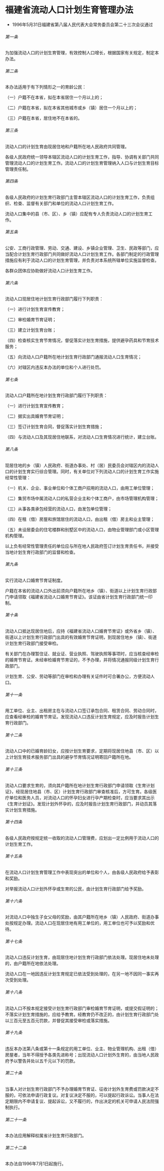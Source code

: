 # 福建省流动人口计划生育管理办法

- 1996年5月31日福建省第八届人民代表大会常务委员会第二十三次会议通过

<!-- INFO END -->

###### 第一条

为加强流动人口的计划生育管理，有效控制人口增长，根据国家有关规定，制定本办法。

###### 第二条

本办法适用于有下列情形之一的育龄公民：

（一）户籍不在本省，拟在本省居住一个月以上的；

（二）户籍在本省，拟在本省其他城市或乡（镇）居住一个月以上的；

（三）户籍在本省，居住地不在本省的。

###### 第三条

流动人口的计划生育由现居住地和户籍所在地人民政府共同管理。

各级人民政府统一领导本辖区流动人口的计划生育工作，指导、协调有关部门共同管理流动人口的计划生育工作。流动人口的计划生育管理纳入人口与计划生育目标管理责任制。

###### 第四条

各级人民政府的计划生育行政部门主管本辖区流动人口的计划生育工作，负责组织、检查、监督有关部门和单位的流动人口计划生育工作。

流动人口集中的县（市、区）、乡（镇）应配有专人负责流动人口的计划生育工作。

###### 第五条

公安、工商行政管理、劳动、交通、建设、乡镇企业管理、卫生、民政等部门，应当配合计划生育行政部门共同做好流动人口计划生育工作。各部门制定的行政管理措施应有利于流动人口的计划生育管理，并负责对本系统所辖单位实施监督检查。

各群众团体应协助做好流动人口计划生育工作。

###### 第六条

流动人口现居住地计划生育行政部门履行下列职责：

（一）进行计划生育宣传教育；

（二）审检婚育节育证明；

（三）建立计划生育台账；

（四）检查核实生育节育情况，督促落实计划生育措施，提供避孕药具和节育技术服务；

（五）向流动人口户籍所在地计划生育行政部门通报流动人口生育情况；

（六）对辖区内违反本办法的单位和个人进行处罚。

###### 第七条

流动人口户籍所在地计划生育行政部门履行下列职责：

（一）进行计划生育宣传教育；

（二）据实出具婚育节育证明；

（三）签订计划生育合同，督促落实计划生育措施；

（四）与流动人口及其现居住地联系，对流动人口生育情况进行统计，建立台账。

###### 第八条

现居住地的乡（镇）人民政府、街道办事处、村（居）民委员会对辖区内的流动人口的计划生育实行综合管理。同时，有关单位对下列流动人口的计划生育工作实施经常性管理：

（一）机关、企业、事业单位和个体工商户招用的流动人口，由用工单位管理；

（二）集贸市场中属流动人口的私营企业主和个体工商户，由市场管理机构管理；

（三）从事各类承包经营的流动人口，由发包单位管理；

（四）在租（借）房屋和旅馆居住的流动人口，由出租（借）房主和业主管理；

（五）未设居委会的住宅楼群和别墅区中的流动人口，由物业管理部门或小区管理机构管理。

以上负有经常性管理责任的单位应与所在地人民政府签订计划生育责任书，并接受当地计划生育行政部门的监督和检查。

###### 第九条

实行流动人口婚育节育证制度。

户籍在本省的流动人口外出前须向户籍所在地乡（镇）、街道以上计划生育行政部门申请领取《福建省流动人口婚育节育证》。该证由省计划生育行政部门统一印制。

###### 第十条

流动人口抵达现居住地后，应持《福建省流动人口婚育节育证》或外省乡（镇）、街道以上计划生育行政部门出具的有效婚育节育证明，到现居住地乡（镇）、街道计划生育行政部门接受审检。

有关部门在办理暂住证、就业证、营业执照、驾驶执照等事项时，应当核查经审检的婚育节育证。未经审检婚育节育证的，不予办理，并将情况通报同级计划生育行政部门。

计划生育、公安、劳动等部门在审检和办理有关证件时可合署办公，方便流动人口。

###### 第十一条

用工单位、业主、出租房主在与流动人口签订承包合同、租赁合同、劳动合同时，应查看经审检的婚育节育证。发现流动人口违反计划生育规定，应及时报告计划生育行政部门。

###### 第十二条

流动人口中的已婚育龄妇女，应按计划生育要求，定期将现居住地县（市、区）以上计划生育技术服务部门出具的避孕节育情况证明寄回户籍所在地。

###### 第十三条

流动人口要求生育的，须向其户籍所在地计划生育行政部门申请领取《生育计划证》，经现居住地县（市、区）计划生育行政部门审查核准后，方可生育。各级医疗单位和医务人员，对流动人口的怀孕妇女进行孕产期检查时，应当要求其出示《生育计划证》。发现计划外怀孕的，应及时报告计划生育行政部门，并动员其落实计划生育措施。

###### 第十四条

各级人民政府按规定统一收取的流动人口管理费，应划出一定比例用于流动人口的计划生育工作。

###### 第十五条

在流动人口计划生育管理工作中表现突出的单位和个人，由各级人民政府给予表彰和奖励。

对举报流动人口计划外怀孕或生育的公民，由计划生育行政部门给予奖励。

###### 第十六条

对流动人口中独生子女父母的奖励，由其户籍所在地乡（镇）人民政府、街道办事处按规定办理。流动人口在现居住地有用工单位的，用工单位也可予以奖励和优待。

###### 第十七条

流动人口违反计划生育，由现居住地计划生育行政部门依法处理。现居住地未处理的，由户籍所在地依法处理。

流动人口在一地因违反计划生育规定已依法受到处理的，在另一地不因同一事实再次受到处理。

###### 第十八条

流动人口不按本规定接受计划生育行政部门审检婚育节育证明，或提交假证明的；不落实计划生育措施的，应给予教育。经教育仍不改正的，由计划生育行政部门处以三百元至五百元罚款，并督促其接受审检或落实措施。

###### 第十九条

违反本办法第八条或第十一条规定的用工单位、业主、物业管理机构、出租（借）房屋者，当年不得授予各类先进称号；出现流动人口计划外生育的，由当地人民政府予以警告并处以五千元以下的罚款。

###### 第二十条

当事人对计划生育行政部门不予办理婚育节育证、征收计划外生育费或罚款决定不服的，可依法申请行政复议。对复议决定不服的，可以提起行政诉讼。当事人在法定期限内不申请复议、提起诉讼，又不履行的，作出决定的机关可申请人民法院强制执行。

###### 第二十一条

本办法应用解释权属省计划生育行政部门。

###### 第二十二条

本办法自1996年7月1日起施行。
